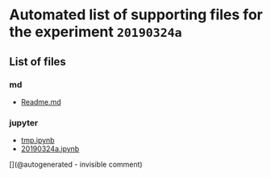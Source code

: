 # Automated list of supporting files for the __experiment `20190324a`__

## List of files

### md

* [Readme.md](/matty/20190324a/Readme.md)


### jupyter

* [tmp.ipynb](/tmp.ipynb)
* [20190324a.ipynb](/matty/20190324a/20190324a.ipynb)


[](@autogenerated - invisible comment)